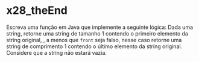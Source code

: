 # x28_theEnd

Escreva uma função em Java que implemente a seguinte lógica: Dada uma string, retorne uma string de tamanho 1 contendo o primeiro elemento da string original, , a menos que `front` seja falso, nesse caso retorne uma string de comprimento 1 contendo o último elemento da string original. Considere que a string não estará vazia.